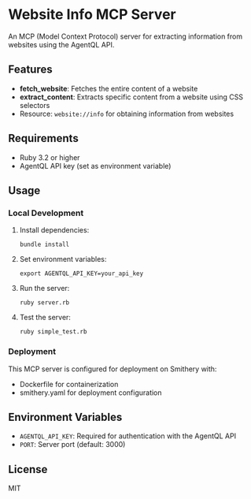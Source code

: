 # Website Info MCP Server

An MCP (Model Context Protocol) server for extracting information from websites using the AgentQL API.

## Features

- **fetch_website**: Fetches the entire content of a website
- **extract_content**: Extracts specific content from a website using CSS selectors
- Resource: `website://info` for obtaining information from websites

## Requirements

- Ruby 3.2 or higher
- AgentQL API key (set as environment variable)

## Usage

### Local Development

1. Install dependencies:
   ```
   bundle install
   ```

2. Set environment variables:
   ```
   export AGENTQL_API_KEY=your_api_key
   ```

3. Run the server:
   ```
   ruby server.rb
   ```

4. Test the server:
   ```
   ruby simple_test.rb
   ```

### Deployment

This MCP server is configured for deployment on Smithery with:
- Dockerfile for containerization
- smithery.yaml for deployment configuration

## Environment Variables

- `AGENTQL_API_KEY`: Required for authentication with the AgentQL API
- `PORT`: Server port (default: 3000)

## License

MIT 